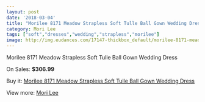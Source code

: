 ```yaml
---
layout: post
date: '2018-03-04'
title: "Morilee 8171 Meadow Strapless Soft Tulle Ball Gown Wedding Dress"
category: Mori Lee
tags: ["soft","dresses","wedding","strapless","morilee"]
image: http://img.eudances.com/17147-thickbox_default/morilee-8171-meadow-strapless-soft-tulle-ball-gown-wedding-dress.jpg
---
```

Morilee 8171 Meadow Strapless Soft Tulle Ball Gown Wedding Dress

On Sales: **$306.99**
<a href="https://www.eudances.com/en/mori-lee/5010-morilee-8171-meadow-strapless-soft-tulle-ball-gown-wedding-dress.html"><amp-img layout="responsive" width="600" height="600" src="//img.eudances.com/17147-thickbox_default/morilee-8171-meadow-strapless-soft-tulle-ball-gown-wedding-dress.jpg" alt="Morilee 8171 Meadow Strapless Soft Tulle Ball Gown Wedding Dress 0" /></a>
<a href="https://www.eudances.com/en/mori-lee/5010-morilee-8171-meadow-strapless-soft-tulle-ball-gown-wedding-dress.html"><amp-img layout="responsive" width="600" height="600" src="//img.eudances.com/17150-thickbox_default/morilee-8171-meadow-strapless-soft-tulle-ball-gown-wedding-dress.jpg" alt="Morilee 8171 Meadow Strapless Soft Tulle Ball Gown Wedding Dress 1" /></a>
<a href="https://www.eudances.com/en/mori-lee/5010-morilee-8171-meadow-strapless-soft-tulle-ball-gown-wedding-dress.html"><amp-img layout="responsive" width="600" height="600" src="//img.eudances.com/17149-thickbox_default/morilee-8171-meadow-strapless-soft-tulle-ball-gown-wedding-dress.jpg" alt="Morilee 8171 Meadow Strapless Soft Tulle Ball Gown Wedding Dress 2" /></a>
<a href="https://www.eudances.com/en/mori-lee/5010-morilee-8171-meadow-strapless-soft-tulle-ball-gown-wedding-dress.html"><amp-img layout="responsive" width="600" height="600" src="//img.eudances.com/17148-thickbox_default/morilee-8171-meadow-strapless-soft-tulle-ball-gown-wedding-dress.jpg" alt="Morilee 8171 Meadow Strapless Soft Tulle Ball Gown Wedding Dress 3" /></a>

Buy it: [Morilee 8171 Meadow Strapless Soft Tulle Ball Gown Wedding Dress](https://www.eudances.com/en/mori-lee/5010-morilee-8171-meadow-strapless-soft-tulle-ball-gown-wedding-dress.html "Morilee 8171 Meadow Strapless Soft Tulle Ball Gown Wedding Dress")

View more: [Mori Lee](https://www.eudances.com/en/9-mori-lee "Mori Lee")